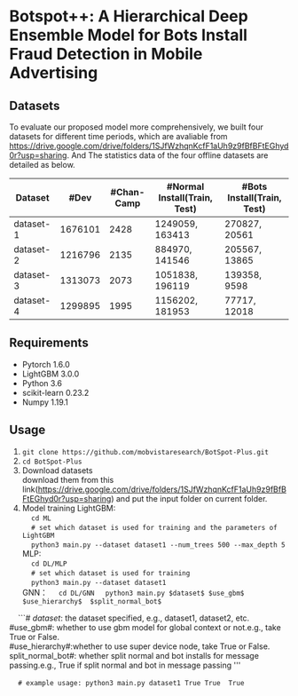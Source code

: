 # Botspot++: A Hierarchical Deep Ensemble Model for Bots Install Fraud Detection in Mobile Advertising
## Datasets
To evaluate our proposed model more comprehensively, we built four datasets for different time periods, which are avaliable from https://drive.google.com/drive/folders/1SJfWzhqnKcfF1aUh9z9fBfBFtEGhyd0r?usp=sharing. And The statistics data of the four offline datasets are detailed as below.

| Dataset | #Dev | #Chan-Camp | #Normal Install(Train, Test) | #Bots Install(Train, Test) |
| ------------- | ------------- | ------------- | ------------- | ------------- |
| dataset-1 | 1676101 | 2428 | 1249059, 163413 | 270827, 20561 |
| dataset-2 | 1216796 | 2135 | 884970, 141546  | 205567, 13865 |
| dataset-3 | 1313073 | 2073 | 1051838, 196119 | 139358, 9598  |
| dataset-4 | 1299895 | 1995 | 1156202, 181953 | 77717, 12018  |

## Requirements
* Pytorch 1.6.0
* LightGBM 3.0.0
* Python 3.6
* scikit-learn 0.23.2
* Numpy 1.19.1

## Usage
1. ```git clone https://github.com/mobvistaresearch/BotSpot-Plus.git```
2. ```cd BotSpot-Plus```
3. Download datasets  
download them from this link(https://drive.google.com/drive/folders/1SJfWzhqnKcfF1aUh9z9fBfBFtEGhyd0r?usp=sharing) and put the input folder on current folder.
4. Model training
LightGBM:  
&nbsp;&nbsp;&nbsp;&nbsp;```cd ML```  
&nbsp;&nbsp;&nbsp;&nbsp;```# set which dataset is used for training and the parameters of LightGBM```  
&nbsp;&nbsp;&nbsp;&nbsp;```python3 main.py --dataset dataset1 --num_trees 500 --max_depth 5```  
MLP:   
&nbsp;&nbsp;&nbsp;&nbsp;```cd DL/MLP```  
&nbsp;&nbsp;&nbsp;&nbsp;```# set which dataset is used for training```  
&nbsp;&nbsp;&nbsp;&nbsp;```python3 main.py --dataset dataset1```  
GNN：
&nbsp;&nbsp;&nbsp;&nbsp;```cd DL/GNN```
&nbsp;&nbsp;&nbsp;&nbsp;```python3 main.py $dataset$ $use_gbm$ $use_hierarchy$  $split_normal_bot$```

&nbsp;&nbsp;&nbsp;&nbsp;```# $dataset$: the dataset specified, e.g., dataset1, dataset2, etc.<br> #use_gbm#: whether to use gbm model for global context or not.e.g., take True or False.<br> #use_hierarchy#:whether to use super device node, take True or False.<br> split_normal_bot#: whether split normal and bot installs for message passing.e.g., True if split normal and bot in message passing '''

&nbsp;&nbsp;&nbsp;&nbsp;```# example usage: python3 main.py dataset1 True True  True ```